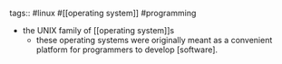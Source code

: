 tags:: #linux #[[operating system]] #programming

- the UNIX family of [[operating system]]s
	- these operating systems were originally meant as a convenient platform for programmers to develop [software].